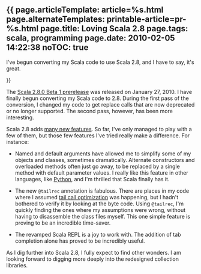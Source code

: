 {{
page.articleTemplate: article=%s.html
page.alternateTemplates: printable-article=pr-%s.html
page.title: Loving Scala 2.8
page.tags: scala, programming
page.date: 2010-02-05 14:22:38
noTOC: true
---
I've begun converting my Scala code to use Scala 2.8, and I have to
say, it's great.


}}

The
[Scala 2.8.0 Beta 1 prerelease][]
was released on January 27, 2010. I have finally begun converting
my Scala code to 2.8. During the first pass of the conversion, I
changed my code to get replace calls that are now deprecated or no
longer supported. The second pass, however, has been more
interesting.

Scala 2.8 adds
[many new features][]. So far,
I've only managed to play with a few of them, but those few
features I've tried really make a difference. For instance:

-   Named and default arguments have allowed me to simplify some of
    my objects and classes, sometimes dramatically. Alternate
    constructors and overloaded methods often just go away, to be
    replaced by a single method with default parameter values. I really
    like this feature in other languages, like
    [Python][], and I'm thrilled that Scala
    finally has it.

-   The new `@tailrec` annotation is fabulous. There are places in
    my code where I assumed
    [tail call optimization][]
    was happening, but I hadn't bothered to verify it by looking at the
    byte code. Using `@tailrec`, I'm quickly finding the ones where my
    assumptions were wrong, without having to disassemble the class
    files myself. This one simple feature is proving to be an
    incredible time-saver.

-   The revamped Scala REPL is a joy to work with. The addition of
    tab completion alone has proved to be incredibly useful.


As I dig further into Scala 2.8, I fully expect to find other
wonders. I am looking forward to digging more deeply into the
redesigned collection libraries.

[Scala 2.8.0 Beta 1 prerelease]: http://www.scala-lang.org/downloads
[many new features]: http://www.scala-lang.org/node/1564
[Python]: http://www.python.org/
[tail call optimization]: http://c2.com/cgi/wiki?TailCallOptimization
